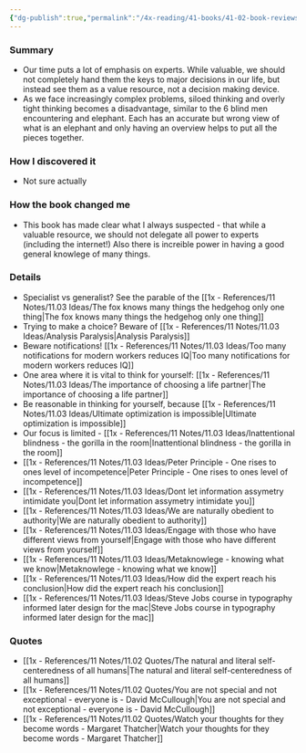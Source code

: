 ```yaml
---
{"dg-publish":true,"permalink":"/4x-reading/41-books/41-02-book-reviews/think-for-yourself-restoring-common-sense-in-an-age-of-experts-and-artificial-intelligence-vikram-mansharamani/","title":"Think for Yourself - Restoring Common Sense in an Age of Experts and Artificial Intelligence - Vikram Mansharamani","created":"2023-03-09T09:30:21.000+03:00","updated":"2024-02-14T20:17:40.083+03:00"}
---
```



### Summary
- Our time puts a lot of emphasis on experts. While valuable, we should not completely hand them the keys to major decisions in our life, but instead see them as a value resource, not a decision making device.
- As we face increasingly complex problems, siloed thinking and overly tight thinking becomes a disadvantage, similar to the 6 blind men encountering and elephant. Each has an accurate but wrong view of what is an elephant and only having an overview helps to put all the pieces together.

### How I discovered it
- Not sure actually

### How the book changed me
- This book has made clear what I always suspected - that while a valuable resource, we should not delegate all power to experts (including the internet!) Also there is increible power in having a good general knowlege of many things.

### Details
- Specialist vs generalist? See the parable of the [[1x - References/11 Notes/11.03 Ideas/The fox knows many things the hedgehog only one thing\|The fox knows many things the hedgehog only one thing]]
- Trying to make a choice? Beware of [[1x - References/11 Notes/11.03 Ideas/Analysis Paralysis\|Analysis Paralysis]]
- Beware notifications! [[1x - References/11 Notes/11.03 Ideas/Too many notifications for modern workers reduces IQ\|Too many notifications for modern workers reduces IQ]]
- One area where it is vital to think for yourself: [[1x - References/11 Notes/11.03 Ideas/The importance of choosing a life partner\|The importance of choosing a life partner]]
- Be reasonable in thinking for yourself, because [[1x - References/11 Notes/11.03 Ideas/Ultimate optimization is impossible\|Ultimate optimization is impossible]]
- Our focus is limited - [[1x - References/11 Notes/11.03 Ideas/Inattentional blindness - the gorilla in the room\|Inattentional blindness - the gorilla in the room]]
- [[1x - References/11 Notes/11.03 Ideas/Peter Principle - One rises to ones level of incompetence\|Peter Principle - One rises to ones level of incompetence]]
- [[1x - References/11 Notes/11.03 Ideas/Dont let information assymetry intimidate you\|Dont let information assymetry intimidate you]]
- [[1x - References/11 Notes/11.03 Ideas/We are naturally obedient to authority\|We are naturally obedient to authority]]
- [[1x - References/11 Notes/11.03 Ideas/Engage with those who have different views from yourself\|Engage with those who have different views from yourself]]
- [[1x - References/11 Notes/11.03 Ideas/Metaknowlege - knowing what we know\|Metaknowlege - knowing what we know]]
- [[1x - References/11 Notes/11.03 Ideas/How did the expert reach his conclusion\|How did the expert reach his conclusion]]
- [[1x - References/11 Notes/11.03 Ideas/Steve Jobs course in typography informed later design for the mac\|Steve Jobs course in typography informed later design for the mac]]

### Quotes
- [[1x - References/11 Notes/11.02 Quotes/The natural and literal self-centeredness of all humans\|The natural and literal self-centeredness of all humans]]
- [[1x - References/11 Notes/11.02 Quotes/You are not special and not exceptional - everyone is - David McCullough\|You are not special and not exceptional - everyone is - David McCullough]]
- [[1x - References/11 Notes/11.02 Quotes/Watch your thoughts for they become words - Margaret Thatcher\|Watch your thoughts for they become words - Margaret Thatcher]]


